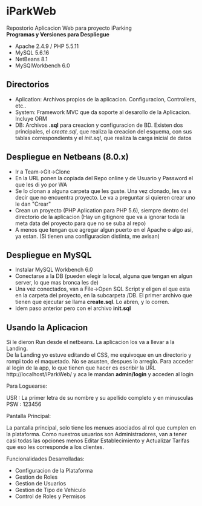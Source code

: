 # iParkWeb
Repostorio Aplicacion Web para proyecto iParking  
**Programas y Versiones para Despliegue** 

- Apache 2.4.9 / PHP 5.5.11
- MySQL 5.6.16
- NetBeans 8.1
- MySQlWorkbench 6.0

## Directorios

- Aplication: Archivos propios de la aplicacion. Configuracion, Controllers, 
etc..
- System: Framework MVC que da soporte al desarollo de la Aplicacion. Incluye 
ORM
- DB: Archivos **.sql** para creacion y configuracion de BD. Existen dos 
principales, el *create.sql*, que realiza la creacion del esquema, con sus 
tablas correspondients y el *init.sql*, que realiza la carga inicial de datos

## Despliegue en Netbeans (8.0.x)

- Ir a Team->Git->Clone 
- En la URL ponen la copiada del Repo online y de Usuario y Password el que les 
di yo por WA
- Se lo clonan a alguna carpeta que les guste. Una vez clonado, 
les va a decir que no encuentra proyecto. Le va a preguntar si quieren crear uno
le dan "Crear"
- Crean un proyecto (PHP Aplication para PHP 5.6), siempre dentro del directorio 
de la aplicacion (Hay un gitignore que va a ignorar toda la meta data del 
proyecto para que no se suba al repo)
- A menos que tengan que agregar algun puerto en el Apache o algo asi, ya estan. 
(Si tienen una configuracion distinta, me avisan)

## Despliegue en MySQL

- Instalar MySQL Workbench 6.0 
- Conectarse a la DB (pueden elegir la local, alguna que tengan en algun server, 
lo que mas bronca les de)
- Una vez conectados, van a File->Open SQL Script y eligen el que esta en la 
carpeta del proyecto, en la subcarpeta /DB. El primer archivo que tienen que 
ejecutar se llama **create.sql**. Lo abren, y lo corren. 
- Idem paso anterior pero con el archivo **init.sql**

## Usando la Aplicacion

Si le dieron Run desde el netbeans. La aplicacion los va a llevar a la Landing.  
De la Landing yo estuve editando el CSS, me equivoque en un directorio y rompi
todo el maquetado. No se asusten, despues lo arreglo. Para acceder al login de 
la app, lo que tienen que hacer es escribir la URL http://localhost/iParkWeb/ y 
aca le mandan **admin/login** y acceden al login 

Para Loguearse:  

USR : La primer letra de su nombre y su apellido completo y en minusculas  
PSW : 123456  

Pantalla Principal:  

La pantalla principal, solo tiene los menues asociados al rol que cumplen en la 
plataforma. Como nuestros usuarios son Administradores, van a tener casi todas
las opciones menos Editar Establecimiento y Actualizar Tarifas que eso les 
corresponde a los clientes.   
  
Funcionalidades Desarrolladas:  
- Configuracion de la Plataforma
- Gestion de Roles
- Gestion de Usuarios
- Gestion de Tipo de Vehiculo
- Control de Roles y Permisos  



